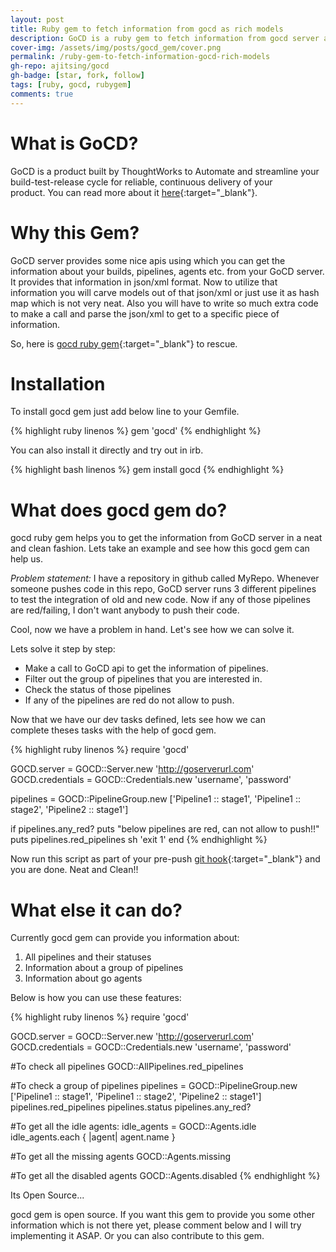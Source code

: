 ```yaml
---
layout: post
title: Ruby gem to fetch information from gocd as rich models
description: GoCD is a ruby gem to fetch information from gocd server as models. It will make the api calls on your behalf and get you the information that you want.
cover-img: /assets/img/posts/gocd_gem/cover.png
permalink: /ruby-gem-to-fetch-information-gocd-rich-models
gh-repo: ajitsing/gocd
gh-badge: [star, fork, follow]
tags: [ruby, gocd, rubygem]
comments: true
---
```


# What is GoCD?

GoCD is a product built by ThoughtWorks to Automate and streamline your build-test-release cycle for reliable, continuous delivery of your product. You can read more about it [here](https://www.go.cd/){:target="_blank"}.

# Why this Gem?

GoCD server provides some nice apis using which you can get the information about your builds, pipelines, agents etc. from your GoCD server. It provides that information in json/xml format. Now to utilize that information you will carve models out of that json/xml or just use it as hash map which is not very neat. Also you will have to write so much extra code to make a call and parse the json/xml to get to a specific piece of information.

So, here is [gocd ruby gem](https://github.com/ajitsing/gocd){:target="_blank"} to rescue.

# Installation

To install gocd gem just add below line to your Gemfile.

{% highlight ruby linenos %}
gem 'gocd'
{% endhighlight %}

You can also install it directly and try out in irb.

{% highlight bash linenos %}
gem install gocd
{% endhighlight %}
<br>

# What does gocd gem do?

gocd ruby gem helps you to get the information from GoCD server in a neat and clean fashion. Lets take an example and see how this gocd gem can help us.

*Problem statement:* I have a repository in github called MyRepo. Whenever someone pushes code in this repo, GoCD server runs 3 different pipelines to test the integration of old and new code. Now if any of those pipelines are red/failing, I don't want anybody to push their code.

Cool, now we have a problem in hand. Let's see how we can solve it.

Lets solve it step by step:

* Make a call to GoCD api to get the information of pipelines.
* Filter out the group of pipelines that you are interested in.
* Check the status of those pipelines
* If any of the pipelines are red do not allow to push.

Now that we have our dev tasks defined, lets see how we can complete theses tasks with the help of gocd gem.

{% highlight ruby linenos %}
require 'gocd'

GOCD.server = GOCD::Server.new 'http://goserverurl.com'
GOCD.credentials = GOCD::Credentials.new 'username', 'password'

pipelines = GOCD::PipelineGroup.new ['Pipeline1 :: stage1', 'Pipeline1 :: stage2', 'Pipeline2 :: stage1']

if pipelines.any_red?
  puts "below pipelines are red, can not allow to push!!"
  puts pipelines.red_pipelines
  sh 'exit 1'
end
{% endhighlight %}

Now run this script as part of your pre-push [git hook](https://git-scm.com/book/en/v2/Customizing-Git-Git-Hooks){:target="_blank"} and you are done. Neat and Clean!!

# What else it can do?

Currently gocd gem can provide you information about:

1. All pipelines and their statuses
2. Information about a group of pipelines
3. Information about go agents

Below is how you can use these features:

{% highlight ruby linenos %}
require 'gocd'

GOCD.server = GOCD::Server.new 'http://goserverurl.com'
GOCD.credentials = GOCD::Credentials.new 'username', 'password'

#To check all pipelines
GOCD::AllPipelines.red_pipelines

#To check a group of pipelines
pipelines = GOCD::PipelineGroup.new ['Pipeline1 :: stage1', 'Pipeline1 :: stage2', 'Pipeline2 :: stage1']
pipelines.red_pipelines
pipelines.status
pipelines.any_red?


#To get all the idle agents:
idle_agents = GOCD::Agents.idle
idle_agents.each { |agent| agent.name }

#To get all the missing agents
GOCD::Agents.missing

#To get all the disabled agents
GOCD::Agents.disabled
{% endhighlight %}

Its Open Source...

gocd gem is open source. If you want this gem to provide you some other information which is not there yet, please comment below and I will try implementing it ASAP. Or you can also contribute to this gem.
